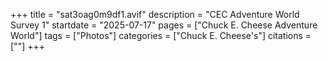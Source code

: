 +++
title = "sat3oag0m9df1.avif"
description = "CEC Adventure World Survey 1"
startdate = "2025-07-17"
pages = ["Chuck E. Cheese Adventure World"]
tags = ["Photos"]
categories = ["Chuck E. Cheese's"]
citations = [""]
+++
